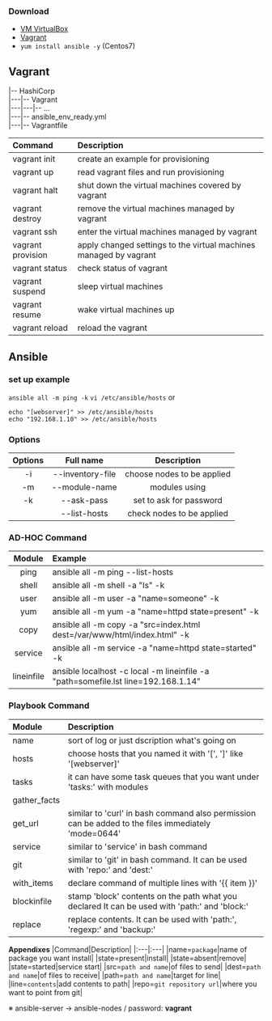### Download 
- [VM VirtualBox](https://www.virtualbox.org/wiki/Downloads)
- [Vagrant](https://www.vagrantup.com/)
- `yum install ansible -y` (Centos7)


## Vagrant
|-- HashiCorp<br>
|---|-- Vagrant<br>
|---|---|-- ...<br>
|---|-- ansible_env_ready.yml<br>
|---|-- Vagrantfile<br>

|Command|Description|
|:---|:---|
|vagrant init|create an example for provisioning|
|vagrant up|read vagrant files and run provisioning|
|vagrant halt|shut down the virtual machines covered by vagrant|
|vagrant destroy|remove the virtual machines managed by vagrant|
|vagrant ssh|enter the virtual machines managed by vagrant|
|vagrant provision|apply changed settings to the virtual machines managed by vagrant|
|vagrant status|check status of vagrant|
|vagrant suspend|sleep virtual machines|
|vagrant resume|wake virtual machines up|
|vagrant reload|reload the vagrant|

## Ansible
### set up example
`ansible all -m ping -k`
`vi /etc/ansible/hosts` or
```
echo "[webserver]" >> /etc/ansible/hosts
echo "192.168.1.10" >> /etc/ansible/hosts
```

### Options
|Options|Full name|Description|
|:---:|:---:|:---:|
|-i|--inventory-file|choose nodes to be applied|
|-m|--module-name|modules using|
|-k|--ask-pass|set to ask for password|
||--list-hosts|check nodes to be applied|

### AD-HOC Command
|Module|Example|
|:---:|:---|
|ping|ansible all -m ping --list-hosts|
|shell|ansible all -m shell -a "ls" -k|
|user|ansible all -m user -a "name=someone" -k|
|yum|ansible all -m yum -a "name=httpd state=present" -k|
|copy|ansible all -m copy -a "src=index.html dest=/var/www/html/index.html" -k|
|service|ansible all -m service -a "name=httpd state=started" -k|
|lineinfile|ansible localhost -c local -m lineinfile -a "path=somefile.lst line=192.168.1.14"|

### Playbook Command
|Module|Description|
|:---|:---|
|name|sort of log or just dscription what's going on|
|hosts|choose hosts that you named it with '[', ']' like '[webserver]'|
|tasks|it can have some task queues that you want under 'tasks:' with modules|
|gather_facts||
|get_url|similar to 'curl' in bash command also permission can be added to the files immediately 'mode=0644'|
|service|similar to 'service' in bash command|
|git|similar to 'git' in bash command. It can be used with 'repo:' and 'dest:'|
|with_items|declare command of multiple lines with '{{ item }}'|
|blockinfile|stamp 'block' contents on the path what you declared It can be used with 'path:' and 'block:'|
|replace|replace contents. It can be used with 'path:', 'regexp:' and 'backup:'|

**Appendixes**
|Command|Description|
|:---|:---|
|name=`package`|name of package you want install|
|state=present|install|
|state=absent|remove|
|state=started|service start|
|src=`path and name`|of files to send|
|dest=`path and name`|of files to receive|
|path=`path and name`|target for line|
|line=`contents`|add contents to path|
|repo=`git repository url`|where you want to point from git|

※ ansible-server -> ansible-nodes / password: **vagrant**

